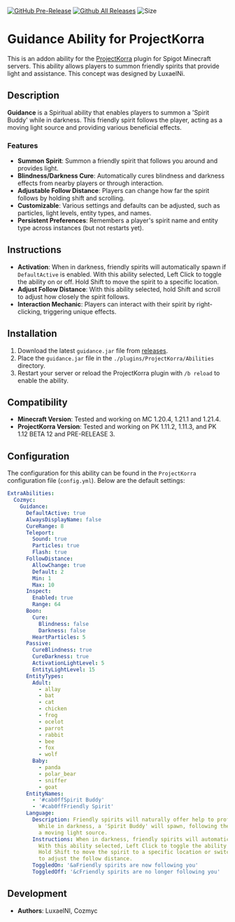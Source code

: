 [![GitHub Pre-Release](https://img.shields.io/github/release-pre/CozmycDev/PK-Guidance.svg)](https://github.com/CozmycDev/PK-Guidance/releases)
[![Github All Releases](https://img.shields.io/github/downloads/CozmycDev/PK-Guidance/total.svg)](https://github.com/CozmycDev/PK-Guidance/releases)
![Size](https://img.shields.io/github/repo-size/CozmycDev/PK-Guidance.svg)

# Guidance Ability for ProjectKorra

This is an addon ability for the [ProjectKorra](https://projectkorra.com/) plugin for Spigot Minecraft servers. This ability allows players to summon friendly spirits that provide light and assistance. 
This concept was designed by LuxaelNi.

## Description

**Guidance** is a Spiritual ability that enables players to summon a 'Spirit Buddy' while in darkness. This friendly spirit follows the player, acting as a moving light source and providing various beneficial effects.

### Features

- **Summon Spirit**: Summon a friendly spirit that follows you around and provides light.
- **Blindness/Darkness Cure**: Automatically cures blindness and darkness effects from nearby players or through interaction.
- **Adjustable Follow Distance**: Players can change how far the spirit follows by holding shift and scrolling.
- **Customizable**: Various settings and defaults can be adjusted, such as particles, light levels, entity types, and names.
- **Persistent Preferences**: Remembers a player's spirit name and entity type across instances (but not restarts yet).

## Instructions

- **Activation**: When in darkness, friendly spirits will automatically spawn if `DefaultActive` is enabled. With this ability selected, Left Click to toggle the ability on or off. Hold Shift to move the spirit to a specific location.
- **Adjust Follow Distance**: With this ability selected, hold Shift and scroll to adjust how closely the spirit follows.
- **Interaction Mechanic**: Players can interact with their spirit by right-clicking, triggering unique effects.

## Installation

1. Download the latest `guidance.jar` file from [releases](https://github.com/CozmycDev/PK-Guidance/releases).
2. Place the `guidance.jar` file in the `./plugins/ProjectKorra/Abilities` directory.
3. Restart your server or reload the ProjectKorra plugin with `/b reload` to enable the ability.

## Compatibility

- **Minecraft Version**: Tested and working on MC 1.20.4, 1.21.1 and 1.21.4.
- **ProjectKorra Version**: Tested and working on PK 1.11.2, 1.11.3, and PK 1.12 BETA 12 and PRE-RELEASE 3.

## Configuration

The configuration for this ability can be found in the `ProjectKorra` configuration file (`config.yml`). Below are the default settings:

```yaml
ExtraAbilities:
  Cozmyc:
    Guidance:
      DefaultActive: true
      AlwaysDisplayName: false
      CureRange: 8
      Teleport:
        Sound: true
        Particles: true
        Flash: true
      FollowDistance:
        AllowChange: true
        Default: 2
        Min: 1
        Max: 10
      Inspect:
        Enabled: true
        Range: 64
      Boon:
        Cure:
          Blindness: false
          Darkness: false
        HeartParticles: 5
      Passive:
        CureBlindness: true
        CureDarkness: true
        ActivationLightLevel: 5
        EntityLightLevel: 15
      EntityTypes:
        Adult:
          - allay
          - bat
          - cat
          - chicken
          - frog
          - ocelot
          - parrot
          - rabbit
          - bee
          - fox
          - wolf
        Baby:
          - panda
          - polar_bear
          - sniffer
          - goat
      EntityNames:
        - '#cab0ffSpirit Buddy'
        - '#cab0ffFriendly Spirit'
      Language:
        Description: Friendly spirits will naturally offer help to proficient airbenders.
          While in darkness, a 'Spirit Buddy' will spawn, following the player as
          a moving light source.
        Instructions: When in darkness, friendly spirits will automatically spawn.
          With this ability selected, Left Click to toggle the ability on or off.
          Hold Shift to move the spirit to a specific location or switch item slots
          to adjust the follow distance.
        ToggledOn: '&aFriendly spirits are now following you'
        ToggledOff: '&cFriendly spirits are no longer following you'
```

## Development

- **Authors**: LuxaelNI, Cozmyc
